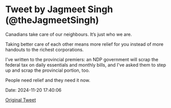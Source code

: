 # Tweet by Jagmeet Singh (@theJagmeetSingh)

Canadians take care of our neighbours. It’s just who we are. 

Taking better care of each other means more relief for you instead of more handouts to the richest corporations.

I've written to the provincial premiers: an NDP government will scrap the federal tax on daily essentials and monthly bills, and I've asked them to step up and scrap the provincial portion, too.

People need relief and they need it now.

Date: 2024-11-20 17:40:06

[Original Tweet](https://x.com/theJagmeetSingh/status/1859290639164416232)
